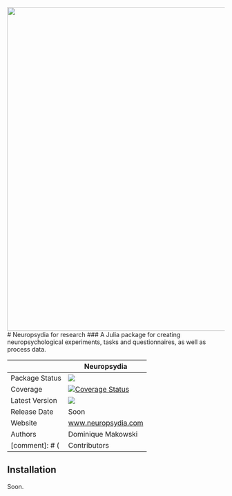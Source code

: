 <img src="https://static.wixstatic.com/media/1c21a0_ba76dddaed0248ccbcb4159964b6cb36.png/v1/fill/w_886,h_793,al_c,usm_0.66_1.00_0.01/1c21a0_ba76dddaed0248ccbcb4159964b6cb36.png" width="750" align="middle">
# Neuropsydia for research
### A Julia package for creating neuropsychological experiments, tasks and questionnaires, as well as process data.

||Neuropsydia|
|----------------|---|
|Package Status|![](https://img.shields.io/badge/status-alpha-brightred.svg)|
|Coverage|[![Coverage Status](https://coveralls.io/repos/github/neuropsychology/Neuropsydia.jl/badge.svg?branch=master)](https://coveralls.io/github/neuropsychology/Neuropsydia.jl?branch=master)|
|Latest Version|![](https://img.shields.io/badge/version-0.0.1-brightgreen.svg)|
|Release Date|Soon|
|Website|www.neuropsydia.com|
|Authors|Dominique Makowski|
[comment]: # (|Contributors|NA|)

## Installation
Soon.
